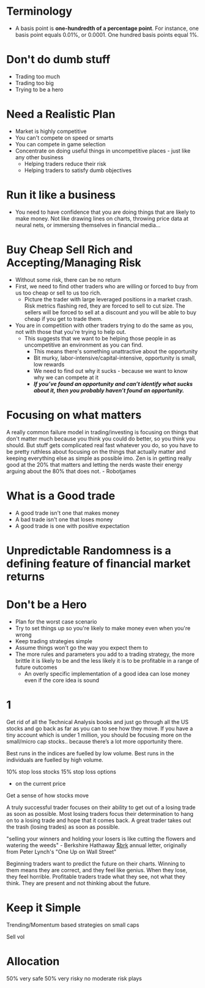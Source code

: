 # Terminology 
- A basis point is **one-hundredth of a percentage point**. For instance, one basis point equals 0.01%, or 0.0001. One hundred basis points equal 1%.


# Don't do dumb stuff
- Trading too much
- Trading too big
- Trying to be a hero

# Need a Realistic Plan
- Market is highly competitive
- You can't compete on speed or smarts
- You can compete in game selection
- Concentrate on doing useful things in uncompetitive places - just like any other business
	- Helping traders reduce their risk
	- Helping traders to satisfy dumb objectives

# Run it like a business
- You need to have confidence that you are doing things that are likely to make money. Not like drawing lines on charts, throwing price data at neural nets, or immersing themselves in financial media…

# Buy Cheap Sell Rich and Accepting/Managing Risk
- Without some risk, there can be no return
- First, we need to find other traders who are willing or forced to buy from us too cheap or sell to us too rich.
	- Picture the trader with large leveraged positions in a market crash. Risk metrics flashing red, they are forced to sell to cut size. The sellers will be forced to sell at a discount and you will be able to buy cheap if you get to trade them.
- You are in competition with other traders trying to do the same as you, not with those that you're trying to help out.
	- This suggests that we want to be helping those people in as uncompetitive an environment as you can find.
		- This means there's something unattractive about the opportunity
		- Bit murky, labor-intensive/capital-intensive, opportunity is small, low rewards
		- We need to find out why it sucks - because we want to know why we can compete at it
		- **_If you’ve found an opportunity and can’t identify what sucks about it, then you probably haven’t found an opportunity._**

# Focusing on what matters

A really common failure model in trading/investing is focusing on things that don't matter much because you think you could do better, so you think you should. But stuff gets complicated real fast whatever you do, so you have to be pretty ruthless about focusing on the things that actually matter and keeping everything else as simple as possible imo. Zen is in getting really good at the 20% that matters and letting the nerds waste their energy arguing about the 80% that does not. - Robotjames

# What is a Good trade
- A good trade isn't one that makes money
- A bad trade isn't one that loses money
- A good trade is one with positive expectation

# Unpredictable Randomness is a defining feature of financial market returns



# Don't be a Hero
- Plan for the worst case scenario
- Try to set things up so you're likely to make money even when you're wrong
- Keep trading strategies simple
- Assume things won't go the way you expect them to
- The more rules and parameters you add to a trading strategy, the more brittle it is likely to be and the less likely it is to be profitable in a range of future outcomes
	- An overly specific implementation of a good idea can lose money even if the core idea is sound


# 1
Get rid of all the Technical Analysis books and just go through all the US stocks and go back as far as you can to see how they move.
If you have a tiny account which is under 1 million, you should be focusing more on the small/micro cap stocks.. because there’s a lot more opportunity there.

Best runs in the indices are fuelled by low volume.
Best runs in the individuals are fuelled by high volume.

10% stop loss stocks
15% stop loss options
- on the current price

Get a sense of how stocks move


A truly successful trader focuses on their ability to get out of a losing trade as soon as possible. Most losing traders focus their determination to hang on to a losing trade and hope that it comes back. A great trader takes out the trash (losing trades) as soon as possible.

"selling your winners and holding your losers is like cutting the flowers and watering the weeds" - Berkshire Hathaway [$brk](https://twitter.com/search?q=%24brk&src=cashtag_click) annual letter, originally from Peter Lynch's "One Up on Wall Street"

Beginning traders want to predict the future on their charts. Winning to them means they are correct, and they feel like genius. When they lose, they feel horrible. Profitable traders trade what they see, not what they think. They are present and not thinking about the future.

# Keep it Simple
Trending/Momentum based strategies on small caps


Sell vol 

# Allocation
50% very safe
50% very risky
no moderate risk plays